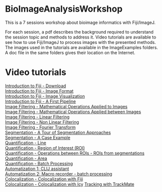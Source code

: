 # BioImageAnalysisWorkshop
This is a 7 sessions workshop about bioimage informatics with Fiji/ImageJ.

For each session, a pdf describes the background required to understand the session topic and methods to address it. Video tutorials are available to see how to use Fiji/ImageJ to process images with the presented methods. The images used in the tutorials are available in the ImageExamples folders. A doc file in the same folders gives their location on the Internet.

# Video tutorials
[Introduction to Fiji - Download](https://www.youtube.com/watch?v=wCi5mypkZko) <br>
[Introduction to Fiji - Image Format](https://www.youtube.com/watch?v=rYaJRf0Ptw8) <br>
[Introduction to Fiji - Image Visualization](https://www.youtube.com/watch?v=m_ZPoV4QONk) <br>
[Introduction to Fiji - A First Pipeline](https://www.youtube.com/watch?v=4i6UTUqyUkg) <br>
[Image Filtering - Mathematical Operations Applied to Images](https://www.youtube.com/watch?v=0hV0FHz70HQ) <br>
[Image Filtering - Mathematical Operations Applied between Images](https://www.youtube.com/watch?v=EFZQTzM2c6s) <br>
[Image Filtering - Linear Filtering](https://www.youtube.com/watch?v=F4xRAaTk1j0) <br>
[Image Filtering - Non Linear Filtering](https://www.youtube.com/watch?v=NOiNLsJ93Jk) <br>
[Image Filtering - Fourier Transform](https://www.youtube.com/watch?v=E_Vt5djPCfE) <br>
[Segmentation - A Tour of Segmentation Approaches](https://www.youtube.com/watch?v=5YLf0RZukA8) <br>
[Segmentation - A Case Example](https://www.youtube.com/watch?v=OfDEtmyztNE) <br>
[Quantification - Line](https://www.youtube.com/watch?v=MW3WgX4nt_o) <br>
[Quantification - Region of Interest (ROI)](https://www.youtube.com/watch?v=MhFvTVakQDk) <br>
[Quantification - Operations between ROIs - ROIs from segmentations](https://www.youtube.com/watch?v=_sCNuzsttLg) <br>
[Quantification - Area](https://www.youtube.com/watch?v=RlLy0Uc1GYg) <br>
[Quantification - Batch Processing](https://www.youtube.com/watch?v=1fsBSp12w58) <br>
[Automatization 1: CLIJ assistant](https://www.youtube.com/watch?v=E0eWDJAIp6o) <br>
[Automatization 2: Macro recorder - batch processing](https://youtu.be/NeUOZrWhw0w) <br>
[Colocalization - Colocalization with Fiji](https://www.youtube.com/watch?v=ruF4qg5nTcY) <br>
[Colocalization - Colocalization with Icy](https://www.youtube.com/watch?v=SE8BQwRLakc) 
[Tracking with TrackMate](https://youtu.be/QBSRsv6gxi8)
